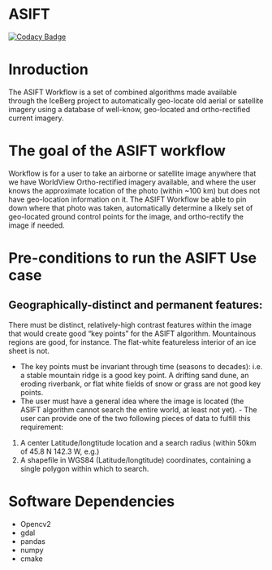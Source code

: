 # ASIFT
[![Codacy Badge](https://api.codacy.com/project/badge/Grade/ae1c0eb2ae3d440eb9a7a5625cb75cc2)](https://app.codacy.com/app/iparask/ASIFT?utm_source=github.com&utm_medium=referral&utm_content=iceberg-project/ASIFT&utm_campaign=Badge_Grade_Dashboard)

# Inroduction
The ASIFT Workflow is a set of combined algorithms made available through the IceBerg project to automatically geo-locate old aerial or satellite imagery using a database of well-know, geo-located and ortho-rectified current imagery. 

# The goal of the ASIFT workflow
Workflow is for a user to take an airborne or satellite image anywhere that we have WorldView Ortho-rectified imagery available, and where the user knows the approximate location of the photo (within ~100 km) but does not have geo-location information on it. The ASIFT Workflow be able to pin down where that photo was taken, automatically determine a likely set of geo-located ground control points for the image, and ortho-rectify the image if needed.

# Pre-conditions to run the ASIFT Use case 
   ## Geographically-distinct and permanent features:
There must be distinct, relatively-high contrast features within the image that would create good “key points” for the ASIFT algorithm. Mountainous regions are good, for instance. The flat-white featureless interior of an ice sheet is not.
  - The key points must be invariant through time (seasons to decades): i.e. a stable mountain ridge is a good key point. A drifting sand dune, an eroding riverbank, or flat white fields of snow or grass are not good key points.
  - The user must have a general idea where the image is located (the ASIFT algorithm cannot search the entire world, at least not yet).     - The user can provide one of the two following pieces of data to fulfill this requirement:
  1. A center Latitude/longtitude location and a search radius (within 50km of 45.8 N 142.3 W, e.g.)
  2. A shapefile in WGS84 (Latitude/longtitude) coordinates, containing a single polygon within which to search.

# Software Dependencies

- Opencv2
- gdal
- pandas
- numpy
- cmake
